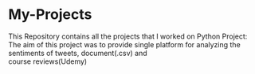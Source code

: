 # My-Projects
This Repository contains all the projects that I worked on 
Python Project: The aim of this project was to provide single platform for analyzing the sentiments of tweets, document(.csv) and  
course reviews(Udemy) 

